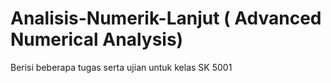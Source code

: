 # Analisis-Numerik-Lanjut ( Advanced Numerical Analysis)

Berisi beberapa tugas serta ujian untuk kelas SK 5001
